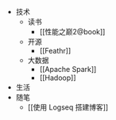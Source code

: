 - 技术
	- 读书
		- [[性能之巅2@book]]
	- 开源
		- [[Feathr]]
	- 大数据
		- [[Apache Spark]]
		- [[Hadoop]]
- 生活
- 随笔
	- [[使用 Logseq 搭建博客]]